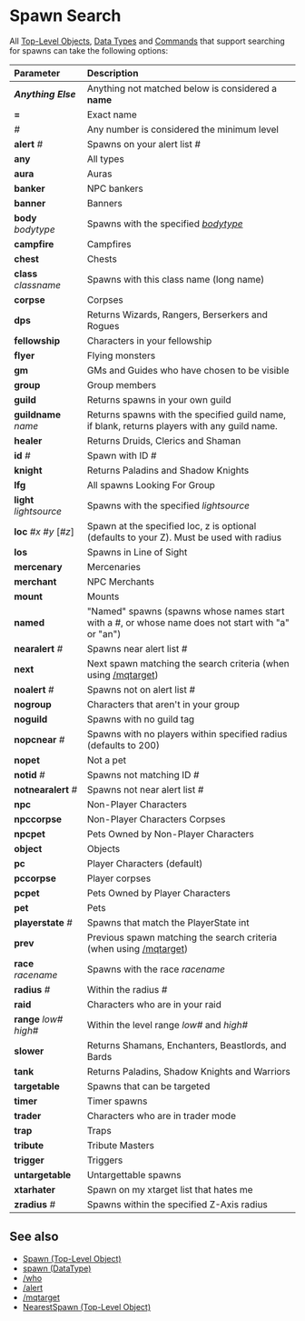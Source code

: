# Spawn Search

All [Top-Level Objects](../top-level-objects/), [Data Types](../data-types/) and [Commands](../commands/) that support searching for spawns can take the following options:

| Parameter | Description |
| :--- | :--- |
| _**Anything Else**_ | Anything not matched below is considered a **name** |
| **=** | Exact name |
| _#_ | Any number is considered the minimum level |
| **alert** _#_ | Spawns on your alert list _#_ |
| **any** | All types |
| **aura** | Auras |
| **banker** | NPC bankers |
| **banner** | Banners |
| **body** _bodytype_ | Spawns with the specified [_bodytype_](..general/body-types.md) |
| **campfire** | Campfires |
| **chest** | Chests |
| **class** _classname_ | Spawns with this class name (long name) |
| **corpse** | Corpses |
| **dps** | Returns Wizards, Rangers, Berserkers and Rogues |
| **fellowship** | Characters in your fellowship |
| **flyer** | Flying monsters |
| **gm** | GMs and Guides who have chosen to be visible |
| **group** | Group members |
| **guild** | Returns spawns in your own guild |
| **guildname** _name_ | Returns spawns with the specified guild name, if blank, returns players with any guild name.  |
| **healer** | Returns Druids, Clerics and Shaman |
| **id** _#_ | Spawn with ID _#_ |
| **knight** | Returns Paladins and Shadow Knights |
| **lfg** | All spawns Looking For Group |
| **light** _lightsource_ | Spawns with the specified _lightsource_ |
| **loc** _#x_ _#y_ [_#z_] | Spawn at the specified loc, z is optional (defaults to your Z). Must be used with radius |
| **los** | Spawns in Line of Sight |
| **mercenary** | Mercenaries |
| **merchant** | NPC Merchants |
| **mount** | Mounts |
| **named** | "Named" spawns (spawns whose names start with a \#, or whose name does not start with "a" or "an") |
| **nearalert** _#_ | Spawns near alert list _#_ |
| **next** | Next spawn matching the search criteria (when using [/mqtarget](../commands/mqtarget.md)) |
| **noalert** _#_ | Spawns not on alert list _#_ |
| **nogroup** | Characters that aren't in your group |
| **noguild** | Spawns with no guild tag |
| **nopcnear** _#_ | Spawns with no players within specified radius (defaults to 200) |
| **nopet** | Not a pet |
| **notid** _#_ | Spawns not matching ID _#_ |
| **notnearalert** _#_ | Spawns not near alert list _#_ |
| **npc** | Non-Player Characters |
| **npccorpse** | Non-Player Characters Corpses |
| **npcpet** | Pets Owned by Non-Player Characters |
| **object** | Objects |
| **pc** | Player Characters (default) |
| **pccorpse** | Player corpses |
| **pcpet** | Pets Owned by Player Characters |
| **pet** | Pets |
| **playerstate** _#_ | Spawns that match the PlayerState int |
| **prev** | Previous spawn matching the search criteria (when using [/mqtarget](../commands/mqtarget.md))|
| **race** _racename_ | Spawns with the race _racename_ |
| **radius** _#_ | Within the radius _#_ |
| **raid** | Characters who are in your raid |
| **range** _low#_ _high#_ | Within the level range _low#_ and _high#_ |
| **slower** | Returns Shamans, Enchanters, Beastlords, and Bards |
| **tank** | Returns Paladins, Shadow Knights and Warriors |
| **targetable** | Spawns that can be targeted |
| **timer** | Timer spawns |
| **trader** | Characters who are in trader mode |
| **trap** | Traps |
| **tribute** | Tribute Masters |
| **trigger** | Triggers |
| **untargetable** | Untargettable spawns |
| **xtarhater** | Spawn on my xtarget list that hates me |
| **zradius** _#_ | Spawns within the specified Z-Axis radius |

## See also

- [Spawn (Top-Level Object)](../top-level-objects/tlo-spawn.md)
- [spawn (DataType)](../data-types/datatype-spawn.md)
- [/who](../commands/who.md)
- [/alert](../commands/alert.md)
- [/mqtarget](../commands/mqtarget.md)
- [NearestSpawn (Top-Level Object)](../top-level-objects/tlo-nearestspawn.md)
